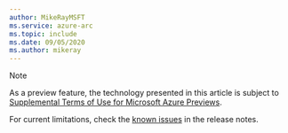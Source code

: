 ```yaml
---
author: MikeRayMSFT
ms.service: azure-arc
ms.topic: include
ms.date: 09/05/2020
ms.author: mikeray
---
```

> [!NOTE]
> As a preview feature, the technology presented in this article is subject to [Supplemental Terms of Use for Microsoft Azure Previews](https://azure.microsoft.com/support/legal/preview-supplemental-terms/).
>
>For current limitations, check the [known issues](../articles/azure-arc/data/known-issues.md) in the release notes.